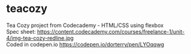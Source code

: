 # teacozy
Tea Cozy project from Codecademy - HTML/CSS using flexbox <br>
Spec sheet: https://content.codecademy.com/courses/freelance-1/unit-4/img-tea-cozy-redline.jpg <br>
Coded in codepen.io https://codepen.io/dorterry/pen/LYOqqwg
